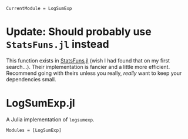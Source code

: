 ```@meta
CurrentModule = LogSumExp
```

# Update: Should probably use `StatsFuns.jl` instead

This function exists in
[StatsFuns.jl](https://github.com/JuliaStats/StatsFuns.jl) (wish I had found
that on my first search...).  Their implementation is fancier and a little more
efficient.  Recommend going with theirs unless you really, _really_ want to
keep your dependencies small.

# LogSumExp.jl

A Julia implementation of `logsumexp`.

```@autodocs
Modules = [LogSumExp]
```
